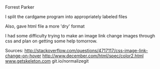 Forrest Parker

I split the cardgame program into appropriately labeled files

Also, gave html file a more 'dry' format

I had some difficulty trying to make an image link change images through css and plan on getting some help tomorrow.

Sources:
http://stackoverflow.com/questions/4717117/css-image-link-change-on-hover
http://www.december.com/html/spec/color2.html
www.getskeleton.com
git.io/normalizegit